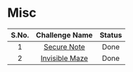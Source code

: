 # Misc

|S.No.| Challenge Name | Status  |
|:---:|:--------------:|:-------:|
|1| [Secure Note](Secure-Note/)|Done|
|2| [Invisible Maze](Invisible-Maze/)|Done|
